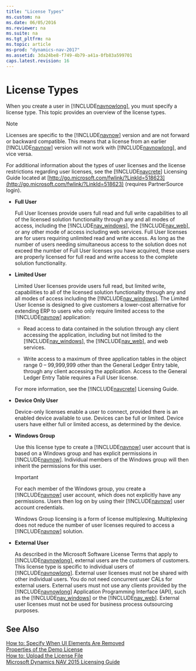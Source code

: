 ```yaml
---
title: "License Types"
ms.custom: na
ms.date: 06/05/2016
ms.reviewer: na
ms.suite: na
ms.tgt_pltfrm: na
ms.topic: article
ms-prod: "dynamics-nav-2017"
ms.assetid: 3da24be8-f749-4b79-a41a-0fb83a599701
caps.latest.revision: 16
---
```

# License Types
When you create a user in [!INCLUDE[navnowlong](includes/navnowlong_md.md)], you must specify a license type. This topic provides an overview of the license types.  
  
> [!NOTE]  
>  Licenses are specific to the [!INCLUDE[navnow](includes/navnow_md.md)] version and are not forward or backward compatible. This means that a license from an earlier [!INCLUDE[navnow](includes/navnow_md.md)] version will not work with [!INCLUDE[navnowlong](includes/navnowlong_md.md)], and vice versa.  
  
 For additional information about the types of user licenses and the license restrictions regarding user licenses, see the [!INCLUDE[navcrete](includes/navcrete_md.md)] Licensing Guide located at [http://go.microsoft.com/fwlink/?LinkId=518623](http://go.microsoft.com/fwlink/?LinkId=518623) \(requires PartnerSource login\).  
  
-   **Full User**  
  
     Full User licenses provide users full read and full write capabilities to all of the licensed solution functionality through any and all modes of access, including the [!INCLUDE[nav_windows](includes/nav_windows_md.md)], the [!INCLUDE[nav_web](includes/nav_web_md.md)], or any other mode of access including web services. Full User licenses are for users requiring unlimited read and write access. As long as the number of users needing simultaneous access to the solution does not exceed the number of Full User licenses you have acquired, these users are properly licensed for full read and write access to the complete solution functionality.  
  
-   **Limited User**  
  
     Limited User licenses provide users full read, but limited write, capabilities to all of the licensed solution functionality through any and all modes of access including the [!INCLUDE[nav_windows](includes/nav_windows_md.md)]. The Limited User license is designed to give customers a lower-cost alternative for extending ERP to users who only require limited access to the [!INCLUDE[navnow](includes/navnow_md.md)] application:  
  
    -   Read access to data contained in the solution through any client accessing the application, including but not limited to the [!INCLUDE[nav_windows](includes/nav_windows_md.md)], the [!INCLUDE[nav_web](includes/nav_web_md.md)], and web services.  
  
    -   Write access to a maximum of three application tables in the object range 0 – 99,999,999 other than the General Ledger Entry table, through any client accessing the application. Access to the General Ledger Entry Table requires a Full User license.  
  
     For more information, see the [!INCLUDE[navcrete](includes/navcrete_md.md)] Licensing Guide.  
  
-   **Device Only User**  
  
     Device-only licenses enable a user to connect, provided there is an enabled device available to use. Devices can be full or limited. Device users have either full or limited access, as determined by the device.  
  
-   **Windows Group**  
  
     Use this license type to create a [!INCLUDE[navnow](includes/navnow_md.md)] user account that is based on a Windows group and has explicit permissions in [!INCLUDE[navnow](includes/navnow_md.md)]. Individual members of the Windows group will then inherit the permissions for this user.  
  
    > [!IMPORTANT]  
    >  For each member of the Windows group, you create a [!INCLUDE[navnow](includes/navnow_md.md)] user account, which does not explicitly have any permissions. Users then log on by using their [!INCLUDE[navnow](includes/navnow_md.md)] user account credentials.  
  
     Windows Group licensing is a form of license multiplexing. Multiplexing does not reduce the number of user licenses required to access a [!INCLUDE[navnow](includes/navnow_md.md)] solution.  
  
-   **External User**  
  
     As described in the Microsoft Software License Terms that apply to [!INCLUDE[navnowlong](includes/navnowlong_md.md)], external users are the customers of customers. This license type is specific to individual users of [!INCLUDE[navnowlong](includes/navnowlong_md.md)]. External user licenses must not be shared with other individual users. You do not need concurrent user CALs for external users. External users must not use any clients provided by the [!INCLUDE[navnowlong](includes/navnowlong_md.md)] Application Programming Interface \(API\), such as the [!INCLUDE[nav_windows](includes/nav_windows_md.md)] or the [!INCLUDE[nav_web](includes/nav_web_md.md)]. External user licenses must not be used for business process outsourcing purposes.  
  
## See Also  
 [How to: Specify When UI Elements Are Removed](How-to--Specify%20When%20UI%20Elements%20Are%20Removed.md)   
 [Properties of the Demo License](Properties-of-the-Demo-License.md)   
 [How to: Upload the License File](How-to--Upload%20the%20License%20File.md)   
 [Microsoft Dynamics NAV 2015 Licensing Guide](http://go.microsoft.com/fwlink/?LinkId=518623)